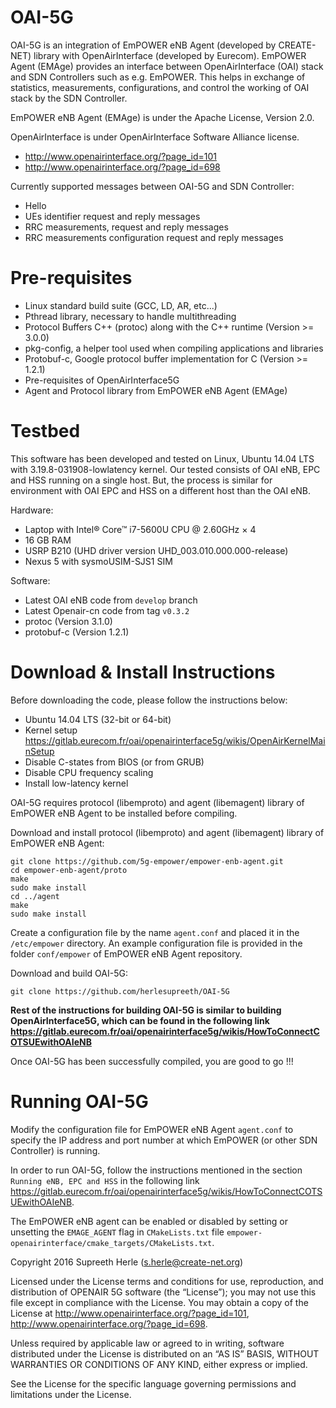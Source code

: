 OAI-5G
========================

OAI-5G is an integration of EmPOWER eNB Agent (developed by CREATE-NET) library with OpenAirInterface (developed by Eurecom). EmPOWER Agent (EMAge) provides an interface between OpenAirInterface (OAI) stack and SDN Controllers such as e.g. EmPOWER. This helps in exchange of statistics, measurements, configurations, and control the working of OAI stack by the SDN Controller.

EmPOWER eNB Agent (EMAge) is under the Apache License, Version 2.0.

OpenAirInterface is under OpenAirInterface Software Alliance license.
 * http://www.openairinterface.org/?page_id=101
 * http://www.openairinterface.org/?page_id=698

Currently supported messages between OAI-5G and SDN Controller:
 * Hello
 * UEs identifier request and reply messages
 * RRC measurements, request and reply messages
 * RRC measurements configuration request and reply messages

Pre-requisites
==============

 * Linux standard build suite (GCC, LD, AR, etc...)
 * Pthread library, necessary to handle multithreading
 * Protocol Buffers C++ (protoc) along with the C++ runtime (Version >= 3.0.0)
 * pkg-config, a helper tool used when compiling applications and libraries
 * Protobuf-c, Google protocol buffer implementation for C (Version >= 1.2.1)
 * Pre-requisites of OpenAirInterface5G
 * Agent and Protocol library from EmPOWER eNB Agent (EMAge)

Testbed
=======

This software has been developed and tested on Linux, Ubuntu 14.04 LTS with 3.19.8-031908-lowlatency kernel. Our tested consists of OAI eNB, EPC and HSS running on a single host. But, the process is similar for environment with OAI EPC and HSS on a different host than the OAI eNB.

Hardware:
 * Laptop with Intel® Core™ i7-5600U CPU @ 2.60GHz × 4
 * 16 GB RAM
 * USRP B210 (UHD driver version UHD_003.010.000.000-release)
 * Nexus 5 with sysmoUSIM-SJS1 SIM

Software:
 * Latest OAI eNB code from `develop` branch
 * Latest Openair-cn code from tag `v0.3.2`
 * protoc (Version 3.1.0)
 * protobuf-c (Version 1.2.1)

Download & Install Instructions
===============================

Before downloading the code, please follow the instructions below:
 * Ubuntu 14.04 LTS (32-bit or 64-bit)
 * Kernel setup https://gitlab.eurecom.fr/oai/openairinterface5g/wikis/OpenAirKernelMainSetup
 * Disable C-states from BIOS (or from GRUB)
 * Disable CPU frequency scaling
 * Install low-latency kernel

OAI-5G requires protocol (libemproto) and agent (libemagent) library of EmPOWER eNB Agent to be installed before compiling.

Download and install protocol (libemproto) and agent (libemagent) library of EmPOWER eNB Agent:
```
git clone https://github.com/5g-empower/empower-enb-agent.git
cd empower-enb-agent/proto
make
sudo make install
cd ../agent
make
sudo make install
```
Create a configuration file by the name `agent.conf` and placed it in the `/etc/empower` directory. An example configuration file is provided in the folder `conf/empower` of EmPOWER eNB Agent repository.

Download and build OAI-5G:
```
git clone https://github.com/herlesupreeth/OAI-5G
```
**Rest of the instructions for building OAI-5G is similar to building OpenAirInterface5G, which can be found in the following link https://gitlab.eurecom.fr/oai/openairinterface5g/wikis/HowToConnectCOTSUEwithOAIeNB**

Once OAI-5G has been successfully compiled, you are good to go !!!

Running OAI-5G
==============

Modify the configuration file for EmPOWER eNB Agent `agent.conf` to specify the IP address and port number at which EmPOWER (or other SDN Controller) is running.

In order to run OAI-5G, follow the instructions mentioned in the section `Running eNB, EPC and HSS` in the following link https://gitlab.eurecom.fr/oai/openairinterface5g/wikis/HowToConnectCOTSUEwithOAIeNB.

The EmPOWER eNB agent can be enabled or disabled by setting or unsetting the `EMAGE_AGENT` flag in `CMakeLists.txt` file `empower-openairinterface/cmake_targets/CMakeLists.txt`.



Copyright 2016 Supreeth Herle (s.herle@create-net.org)

Licensed under the License terms and conditions for use, reproduction, and distribution of OPENAIR 5G software (the “License”); you may not use this file except in compliance with the License. You may obtain a copy of the License at http://www.openairinterface.org/?page_id=101, http://www.openairinterface.org/?page_id=698.

Unless required by applicable law or agreed to in writing, software distributed under the License is distributed on an “AS IS” BASIS, WITHOUT WARRANTIES OR CONDITIONS OF ANY KIND, either express or implied.

See the License for the specific language governing permissions and limitations under the License.
